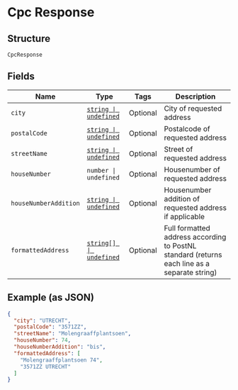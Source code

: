 
# Cpc Response

## Structure

`CpcResponse`

## Fields

| Name | Type | Tags | Description |
|  --- | --- | --- | --- |
| `city` | [`string \| undefined`](../../doc/models/string-enum.md) | Optional | City of requested address |
| `postalCode` | [`string \| undefined`](../../doc/models/string-enum.md) | Optional | Postalcode of requested address |
| `streetName` | [`string \| undefined`](../../doc/models/string-enum.md) | Optional | Street of requested address |
| `houseNumber` | `number \| undefined` | Optional | Housenumber of requested address |
| `houseNumberAddition` | [`string \| undefined`](../../doc/models/string-enum.md) | Optional | Housenumber addition of requested address if applicable |
| `formattedAddress` | [`string[] \| undefined`](../../doc/models/string-enum.md) | Optional | Full formatted address according to PostNL standard (returns each line as a separate string) |

## Example (as JSON)

```json
{
  "city": "UTRECHT",
  "postalCode": "3571ZZ",
  "streetName": "Molengraaffplantsoen",
  "houseNumber": 74,
  "houseNumberAddition": "bis",
  "formattedAddress": [
    "Molengraaffplantsoen 74",
    "3571ZZ UTRECHT"
  ]
}
```

